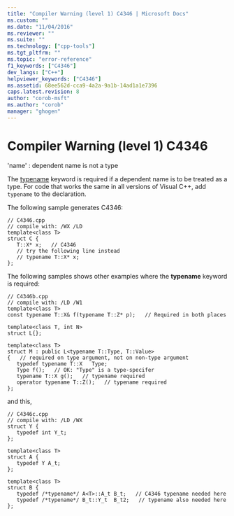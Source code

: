 ```yaml
---
title: "Compiler Warning (level 1) C4346 | Microsoft Docs"
ms.custom: ""
ms.date: "11/04/2016"
ms.reviewer: ""
ms.suite: ""
ms.technology: ["cpp-tools"]
ms.tgt_pltfrm: ""
ms.topic: "error-reference"
f1_keywords: ["C4346"]
dev_langs: ["C++"]
helpviewer_keywords: ["C4346"]
ms.assetid: 68ee562d-cca9-4a2a-9a1b-14ad1a1e7396
caps.latest.revision: 8
author: "corob-msft"
ms.author: "corob"
manager: "ghogen"
---
```

# Compiler Warning (level 1) C4346
'name' : dependent name is not a type  
  
 The [typename](../../cpp/typename.md) keyword is required if a dependent name is to be treated as a type. For code that works the same in all versions of Visual C++, add `typename` to the declaration.  
  
 The following sample generates C4346:  
  
```  
// C4346.cpp  
// compile with: /WX /LD  
template<class T>  
struct C {  
   T::X* x;   // C4346  
   // try the following line instead  
   // typename T::X* x;  
};  
```  
  
 The following samples shows other examples where the **typename** keyword is required:  
  
```  
// C4346b.cpp  
// compile with: /LD /W1  
template<class T>  
const typename T::X& f(typename T::Z* p);   // Required in both places  
  
template<class T, int N>  
struct L{};  
  
template<class T>  
struct M : public L<typename T::Type, T::Value>   
{   // required on type argument, not on non-type argument  
   typedef typename T::X   Type;  
   Type f();   // OK: "Type" is a type-specifer  
   typename T::X g();   // typename required  
   operator typename T::Z();   // typename required      
};  
```  
  
 and this,  
  
```  
// C4346c.cpp  
// compile with: /LD /WX  
struct Y {  
   typedef int Y_t;  
};  
  
template<class T>  
struct A {  
   typedef Y A_t;  
};  
  
template<class T>  
struct B {  
   typedef /*typename*/ A<T>::A_t B_t;   // C4346 typename needed here  
   typedef /*typename*/ B_t::Y_t  B_t2;   // typename also needed here  
};  
```